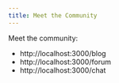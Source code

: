```yaml
---
title: Meet the Community
---
```


Meet the community:
- http://localhost:3000/blog
- http://localhost:3000/forum
- http://localhost:3000/chat
